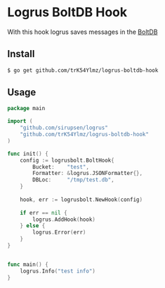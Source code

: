 # Logrus BoltDB Hook

With this hook logrus saves messages in the [BoltDB](https://github.com/coreos/bbolt)

## Install

```bash
$ go get github.com/trK54Ylmz/logrus-boltdb-hook
```

## Usage

```go
package main

import (
	"github.com/sirupsen/logrus"
	"github.com/trK54Ylmz/logrus-boltdb-hook"
)

func init() {
	config := logrusbolt.BoltHook{
		Bucket:    "test",
		Formatter: &logrus.JSONFormatter{},
		DBLoc:     "/tmp/test.db",
	}
	
	hook, err := logrusbolt.NewHook(config)
	
	if err == nil {
		logrus.AddHook(hook)
	} else {
		logrus.Error(err)
	}
}


func main() {
	logrus.Info("test info")
}
```
